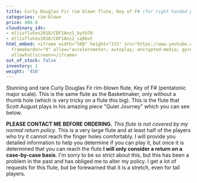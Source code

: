 ```yaml
---
title: Curly Douglas Fir rim blown flute, Key of F# (for right handed player)
categories: rim-blown
price: 400.0
cloudinary_ids:
- ellisflutes2018/CDF1Anz1_bytb78
- ellisflutes2018/CDF1Anz2_cq9but
html_embed: <iframe width="560" height="315" src="https://www.youtube.com/embed/MLioZXdCrjg"
  frameborder="0" allow="accelerometer; autoplay; encrypted-media; gyroscope; picture-in-picture"
  allowfullscreen></iframe>
out_of_stock: false
inventory: 1
weight: '450'
---
```


Stunning and rare Curly Douglas Fir rim-blown flute, Key of F# (pentatonic major scale).  This is the same flute as the Basketmaker, only without a thumb hole (which is very tricky on a flute this big).  This is the flute that Scott August plays in his amazing piece "Quiet Journey" which you can see below.

**PLEASE CONTACT ME BEFORE ORDERING.**  *This flute is not covered by my normal return policy*. This is a very large flute and at least half of the players who try it cannot reach the finger holes comfortably.  I will provide you detailed information to help you determine if you can play it, but once it is determined that you can reach the flute **I will only consider a return on a case-by-case basis**.  I'm sorry to be so strict about this, but this has been a problem in the past and has obliged me to alter my policy.  I get a lot of requests for this flute, but be forewarned that it is a stretch, even for tall players.
